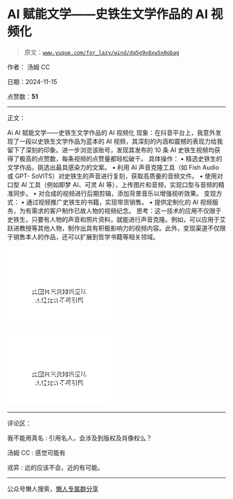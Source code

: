 # AI 赋能文学——史铁生文学作品的 AI 视频化

> 原文：[`www.yuque.com/for_lazy/wind/dq5g9v8xw5x0obag`](https://www.yuque.com/for_lazy/wind/dq5g9v8xw5x0obag)

作者： 汤姆 CC

日期：2024-11-15

点赞数：**51**

* * *

正文：

Ai AI 赋能文学——史铁生文学作品的 AI 视频化
现象：在抖音平台上，我意外发现了一段以史铁生文学作品为蓝本的 AI 视频，其深刻的内涵和震撼的表现力给我留下了深刻的印象。进一步浏览该账号，发现其发布的 10 条 AI 史铁生视频均获得了极高的点赞数，每条视频的点赞量都轻松破千。
具体操作： • 精选史铁生的文学作品，挑选出最具感染力的文案。 • 利用 AI 声音克隆工具（如 Fish Audio 或 GPT-
SoVITS）对史铁生的声音进行复刻，获取高质量的音频文件。 • 使用对口型 AI 工具（例如即梦 AI、可灵 AI 等），上传图片和音频，实现口型与音频的精准同步。
• 对合成的视频进行后期剪辑，添加背景音乐以增强视听效果。 变现方式： • 通过视频推广史铁生的书籍，实现带货销售。 •
提供定制化的 AI 视频服务，为有需求的客户制作已故人物的视频纪念。
思考：这一技术的应用不仅限于史铁生，只要有人物的声音和照片资料，就能进行声音克隆。例如，可以应用于艾跃进教授等其他人物，制作出具有积极影响力的视频内容。此外，变现渠道不仅限于销售本人的作品，还可以扩展到哲学书籍等相关领域。

![](img/ec52ab1ebc5a9e17f687c188b679f157.png "None")

![](img/70452c465e9d75c3311bd391f9034235.png "None")

* * *

评论区：

我不能用真名 : 引用名人，会涉及到版权及肖像权么？

汤姆 CC : 感觉可能有

戎弈 : 远的应该不会，近的有可能。

* * *

公众号懒人搜索，[懒人专属群分享](https://lazybook.fun/#/blog/group)